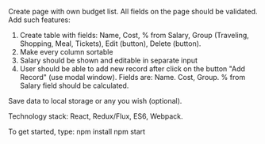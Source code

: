 Create page with own budget list. All fields on the page should be validated. Add such features:

1. Create table with fields: Name, Cost, % from Salary, Group (Traveling, Shopping, Meal, Tickets), Edit (button), Delete (button).
2. Make every column sortable
3. Salary should be shown and editable in separate input
4. User should be able to add new record after click on the button "Add Record" (use modal window).
Fields are: Name. Cost, Group. % from Salary field should be calculated.

Save data to local storage or any you wish (optional).

Technology stack: React, Redux/Flux, ES6, Webpack.

To get started, type:
npm install
npm start
